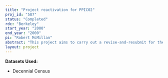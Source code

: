 ```yaml
---
title: "Project reactivation for PPIC02"
proj_id: "587"
status: "Completed"
rdc: "Berkeley"
start_year: "2000"
end_year: "2000"
pi: "Robert McMillan"
abstract: "This project aims to carry out a revise-and-resubmit for the International Economic Review, based on our CES Working Paper 03-01.  We will derive new goodness of fit measures and conduct an alternative simulation demonstrating the capabilities of our simulation model.  "
layout: project
---
```


**Datasets Used:**

  - Decennial Census 

